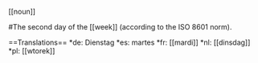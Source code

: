 [[noun]]

#The second day of the [[week]] (according to the ISO 8601 norm).

==Translations==
*de: Dienstag
*es: martes
*fr: [[mardi]]
*nl: [[dinsdag]]
*pl: [[wtorek]]